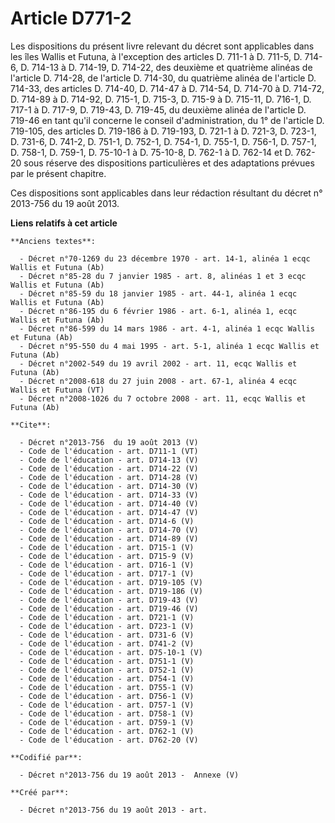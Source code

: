 # Article D771-2

Les dispositions du présent livre relevant du décret sont applicables dans les îles Wallis et Futuna, à l'exception des
articles D. 711-1 à D. 711-5, D. 714-6, D. 714-13 à D. 714-19, D. 714-22, des deuxième et quatrième alinéas de l'article D.
714-28, de l'article D. 714-30, du quatrième alinéa de l'article D. 714-33, des articles D. 714-40, D. 714-47 à D. 714-54, D.
714-70 à D. 714-72, D. 714-89 à D. 714-92, D. 715-1, D. 715-3, D. 715-9 à D. 715-11, D. 716-1, D. 717-1 à D. 717-9, D.
719-43, D. 719-45, du deuxième alinéa de l'article D. 719-46 en tant qu'il concerne le conseil d'administration, du 1° de
l'article D. 719-105, des articles D. 719-186 à D. 719-193, D. 721-1 à D. 721-3, D. 723-1, D. 731-6, D. 741-2, D. 751-1, D.
752-1, D. 754-1, D. 755-1, D. 756-1, D. 757-1, D. 758-1, D. 759-1, D. 75-10-1 à D. 75-10-8, D. 762-1 à D. 762-14 et D. 762-20
sous réserve des dispositions particulières et des adaptations prévues par le présent chapitre. 

Ces dispositions sont applicables dans leur rédaction résultant du décret n° 2013-756 du 19 août 2013.

**Liens relatifs à cet article**

	**Anciens textes**:

	  - Décret n°70-1269 du 23 décembre 1970 - art. 14-1, alinéa 1 ecqc Wallis et Futuna (Ab)
	  - Décret n°85-28 du 7 janvier 1985 - art. 8, alinéas 1 et 3 ecqc Wallis et Futuna (Ab)
	  - Décret n°85-59 du 18 janvier 1985 - art. 44-1, alinéa 1 ecqc Wallis et Futuna (Ab)
	  - Décret n°86-195 du 6 février 1986 - art. 6-1, alinéa 1, ecqc Wallis et Futuna (Ab)
	  - Décret n°86-599 du 14 mars 1986 - art. 4-1, alinéa 1 ecqc Wallis et Futuna (Ab)
	  - Décret n°95-550 du 4 mai 1995 - art. 5-1, alinéa 1 ecqc Wallis et Futuna (Ab)
	  - Décret n°2002-549 du 19 avril 2002 - art. 11, ecqc Wallis et Futuna (Ab)
	  - Décret n°2008-618 du 27 juin 2008 - art. 67-1, alinéa 4 ecqc Wallis et Futuna (VT)
	  - Décret n°2008-1026 du 7 octobre 2008 - art. 11, ecqc Wallis et Futuna (Ab)

	**Cite**:

	  - Décret n°2013-756  du 19 août 2013 (V)
	  - Code de l'éducation - art. D711-1 (VT)
	  - Code de l'éducation - art. D714-13 (V)
	  - Code de l'éducation - art. D714-22 (V)
	  - Code de l'éducation - art. D714-28 (V)
	  - Code de l'éducation - art. D714-30 (V)
	  - Code de l'éducation - art. D714-33 (V)
	  - Code de l'éducation - art. D714-40 (V)
	  - Code de l'éducation - art. D714-47 (V)
	  - Code de l'éducation - art. D714-6 (V)
	  - Code de l'éducation - art. D714-70 (V)
	  - Code de l'éducation - art. D714-89 (V)
	  - Code de l'éducation - art. D715-1 (V)
	  - Code de l'éducation - art. D715-9 (V)
	  - Code de l'éducation - art. D716-1 (V)
	  - Code de l'éducation - art. D717-1 (V)
	  - Code de l'éducation - art. D719-105 (V)
	  - Code de l'éducation - art. D719-186 (V)
	  - Code de l'éducation - art. D719-43 (V)
	  - Code de l'éducation - art. D719-46 (V)
	  - Code de l'éducation - art. D721-1 (V)
	  - Code de l'éducation - art. D723-1 (V)
	  - Code de l'éducation - art. D731-6 (V)
	  - Code de l'éducation - art. D741-2 (V)
	  - Code de l'éducation - art. D75-10-1 (V)
	  - Code de l'éducation - art. D751-1 (V)
	  - Code de l'éducation - art. D752-1 (V)
	  - Code de l'éducation - art. D754-1 (V)
	  - Code de l'éducation - art. D755-1 (V)
	  - Code de l'éducation - art. D756-1 (V)
	  - Code de l'éducation - art. D757-1 (V)
	  - Code de l'éducation - art. D758-1 (V)
	  - Code de l'éducation - art. D759-1 (V)
	  - Code de l'éducation - art. D762-1 (V)
	  - Code de l'éducation - art. D762-20 (V)

	**Codifié par**:

	  - Décret n°2013-756 du 19 août 2013 -  Annexe (V)

	**Créé par**:

	  - Décret n°2013-756 du 19 août 2013 - art.
